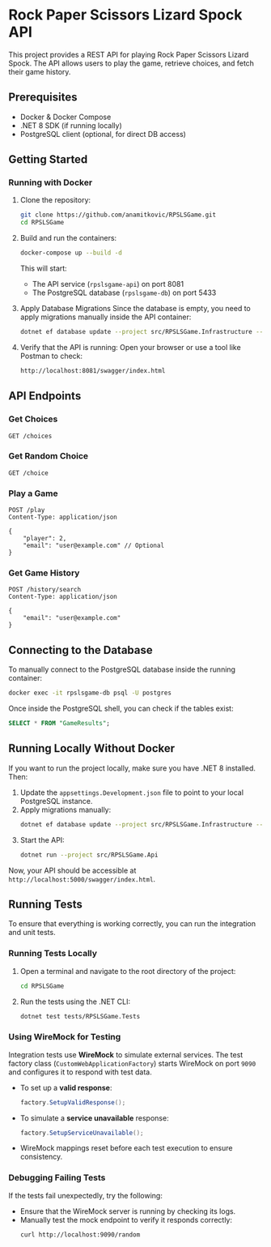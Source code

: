 # Rock Paper Scissors Lizard Spock API

This project provides a REST API for playing Rock Paper Scissors Lizard Spock. The API allows users to play the game, retrieve choices, and fetch their game history.

## Prerequisites

- Docker & Docker Compose
- .NET 8 SDK (if running locally)
- PostgreSQL client (optional, for direct DB access)

## Getting Started

### Running with Docker

1. Clone the repository:
   ```sh
   git clone https://github.com/anamitkovic/RPSLSGame.git
   cd RPSLSGame
   ```

2. Build and run the containers:
   ```sh
   docker-compose up --build -d
   ```

   This will start:
   - The API service (`rpslsgame-api`) on port 8081
   - The PostgreSQL database (`rpslsgame-db`) on port 5433

3. Apply Database Migrations
   Since the database is empty, you need to apply migrations manually inside the API container:
   ```sh
   dotnet ef database update --project src/RPSLSGame.Infrastructure --startup-project src/RPSLSGame.Api
   ```
4. Verify that the API is running: Open your browser or use a tool like Postman to check:
   ```sh
   http://localhost:8081/swagger/index.html
   ```

## API Endpoints

### Get Choices
```http
GET /choices
```

### Get Random Choice
```http
GET /choice
```

### Play a Game
```http
POST /play
Content-Type: application/json

{
    "player": 2,
    "email": "user@example.com" // Optional
}
```

### Get Game History
```http
POST /history/search
Content-Type: application/json

{
    "email": "user@example.com"
}
```

## Connecting to the Database

To manually connect to the PostgreSQL database inside the running container:
```sh
docker exec -it rpslsgame-db psql -U postgres
```

Once inside the PostgreSQL shell, you can check if the tables exist:
```sql
SELECT * FROM "GameResults";
```

## Running Locally Without Docker

If you want to run the project locally, make sure you have .NET 8 installed. Then:

1. Update the `appsettings.Development.json` file to point to your local PostgreSQL instance.
2. Apply migrations manually:
   ```sh
   dotnet ef database update --project src/RPSLSGame.Infrastructure --startup-project src/RPSLSGame.Api
   ```
3. Start the API:
   ```sh
   dotnet run --project src/RPSLSGame.Api
   ```

Now, your API should be accessible at `http://localhost:5000/swagger/index.html`.

## Running Tests

To ensure that everything is working correctly, you can run the integration and unit tests.

### Running Tests Locally

1. Open a terminal and navigate to the root directory of the project:
   ```sh
   cd RPSLSGame
   ```
2. Run the tests using the .NET CLI:
   ```sh
   dotnet test tests/RPSLSGame.Tests
   ```

### Using WireMock for Testing

Integration tests use **WireMock** to simulate external services. The test factory class (`CustomWebApplicationFactory`) starts WireMock on port `9090` and configures it to respond with test data.

- To set up a **valid response**:
  ```csharp
  factory.SetupValidResponse();
  ```
- To simulate a **service unavailable** response:
  ```csharp
  factory.SetupServiceUnavailable();
  ```
- WireMock mappings reset before each test execution to ensure consistency.

### Debugging Failing Tests
If the tests fail unexpectedly, try the following:
- Ensure that the WireMock server is running by checking its logs.
- Manually test the mock endpoint to verify it responds correctly:
  ```sh
  curl http://localhost:9090/random
  ```
